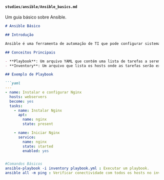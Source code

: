 
#### `studies/ansible/Ansible_basics.md`

Um guia básico sobre Ansible.

```markdown
# Ansible Básico

## Introdução

Ansible é uma ferramenta de automação de TI que pode configurar sistemas, implantar software e orquestrar tarefas mais avançadas.

## Conceitos Principais

- **Playbook**: Um arquivo YAML que contém uma lista de tarefas a serem executadas.
- **Inventory**: Um arquivo que lista os hosts onde as tarefas serão executadas.

## Exemplo de Playbook

```yaml
---
- name: Instalar e configurar Nginx
  hosts: webservers
  become: yes
  tasks:
    - name: Instalar Nginx
      apt:
        name: nginx
        state: present

    - name: Iniciar Nginx
      service:
        name: nginx
        state: started
        enabled: yes


#Comandos Básicos
ansible-playbook -i inventory playbook.yml : Executar um playbook.
ansible all -m ping : Verificar conectividade com todos os hosts no inventário.